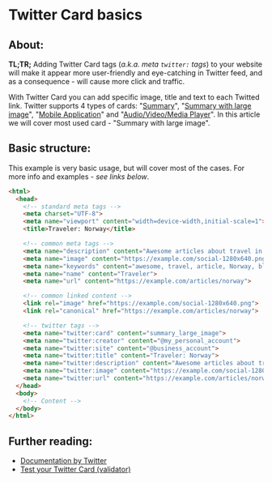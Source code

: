 # Twitter Card basics

## About:

__TL;TR;__ Adding Twitter Card tags (*a.k.a. meta `twitter:` tags*) to your website will make it appear more user-friendly and eye-catching in Twitter feed, and as a consequence - will cause more click and traffic.

With Twitter Card you can add specific image, title and text to each Twitted link. Twitter supports 4 types of cards: "[Summary](https://dev.twitter.com/cards/types/summary)", "[Summary with large image](https://dev.twitter.com/cards/types/summary-large-image)", "[Mobile Application](https://dev.twitter.com/cards/types/app)" and "[Audio/Video/Media Player](https://dev.twitter.com/cards/types/player)". In this article we will cover most used card - "Summary with large image".

## Basic structure:

This example is very basic usage, but will cover most of the cases. For more info and examples - *see links below*.

```html
<html>
  <head>
    <!-- standard meta tags -->
    <meta charset="UTF-8">
    <meta name="viewport" content="width=device-width,initial-scale=1">
    <title>Traveler: Norway</title>

    <!-- common meta tags -->
    <meta name="description" content="Awesome articles about travel in Norway">
    <meta name="image" content="https://example.com/social-1280x640.png">
    <meta name="keywords" content="awesome, travel, article, Norway, blog">
    <meta name="name" content="Traveler">
    <meta name="url" content="https://example.com/articles/norway">

    <!-- common linked content -->
    <link rel="image" href="https://example.com/social-1280x640.png">
    <link rel="canonical" href="https://example.com/articles/norway">

    <!-- twitter tags -->
    <meta name="twitter:card" content="summary_large_image">
    <meta name="twitter:creator" content="@my_personal_account">
    <meta name="twitter:site" content="@business_account">
    <meta name="twitter:title" content="Traveler: Norway">
    <meta name="twitter:description" content="Awesome articles about travel in Norway">
    <meta name="twitter:image" content="https://example.com/social-1280x640.png">
    <meta name="twitter:url" content="https://example.com/articles/norway">
  </head>
  <body>
    <!-- Content -->
  </body>
</html>
```

## Further reading:

- [Documentation by Twitter](https://dev.twitter.com/cards/overview)
- [Test your Twitter Card (validator)](https://cards-dev.twitter.com/validator)
